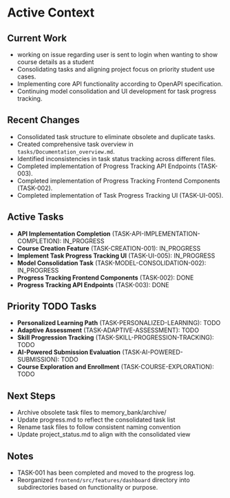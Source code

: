 # Active Context

## Current Work

- working on issue regarding user is sent to login when wanting to show course details as a student
- Consolidating tasks and aligning project focus on priority student use cases.
- Implementing core API functionality according to OpenAPI specification.
- Continuing model consolidation and UI development for task progress tracking.

## Recent Changes

- Consolidated task structure to eliminate obsolete and duplicate tasks.
- Created comprehensive task overview in `tasks/Documentation_overview.md`.
- Identified inconsistencies in task status tracking across different files.
- Completed implementation of Progress Tracking API Endpoints (TASK-003).
- Completed implementation of Progress Tracking Frontend Components (TASK-002).
- Completed implementation of Task Progress Tracking UI (TASK-UI-005).

## Active Tasks

- **API Implementation Completion** (TASK-API-IMPLEMENTATION-COMPLETION): IN_PROGRESS
- **Course Creation Feature** (TASK-CREATION-001): IN_PROGRESS
- **Implement Task Progress Tracking UI** (TASK-UI-005): IN_PROGRESS
- **Model Consolidation Task** (TASK-MODEL-CONSOLIDATION-002): IN_PROGRESS
- **Progress Tracking Frontend Components** (TASK-002): DONE
- **Progress Tracking API Endpoints** (TASK-003): DONE

## Priority TODO Tasks

- **Personalized Learning Path** (TASK-PERSONALIZED-LEARNING): TODO
- **Adaptive Assessment** (TASK-ADAPTIVE-ASSESSMENT): TODO
- **Skill Progression Tracking** (TASK-SKILL-PROGRESSION-TRACKING): TODO
- **AI-Powered Submission Evaluation** (TASK-AI-POWERED-SUBMISSION): TODO
- **Course Exploration and Enrollment** (TASK-COURSE-EXPLORATION): TODO

## Next Steps

- Archive obsolete task files to memory_bank/archive/
- Update progress.md to reflect the consolidated task list
- Rename task files to follow consistent naming convention
- Update project_status.md to align with the consolidated view

## Notes

- TASK-001 has been completed and moved to the progress log.
- Reorganized `frontend/src/features/dashboard` directory into subdirectories based on functionality or purpose.
